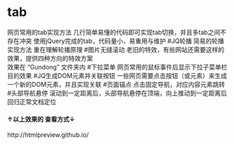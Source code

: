 # tab
网页常用的tab实现方法
几行简单易懂的代码即可实现tab切换，并且多tab之间不存在冲突
使用jQuery完成的tab，代码量小，易重用与维护
#JQ轮播
简易的轮播实现方法
重在理解轮播原理
#图片无缝滚动
老旧的特效，有些网站还需要这样的效果，提供四种方向的特效方案  
效果在 “Gundong” 文件夹内
#下拉菜单
网页常用的鼠标事件后显示下拉子菜单栏目的效果
#JQ生成DOM元素并关联按钮
一些网页需要点击按钮（或元素）来生成一个新的DOM元素，并且实现关联
#页面锚点
点击固定导航，对应内容元素跳转
#头部导航悬停
滚动到一定距离后，头部导航悬停在顶端，向上推动到一定距离后回归正常文档定位
<h4>↑以上效果的 查看方式↓</h4>
http://htmlpreview.github.io/
